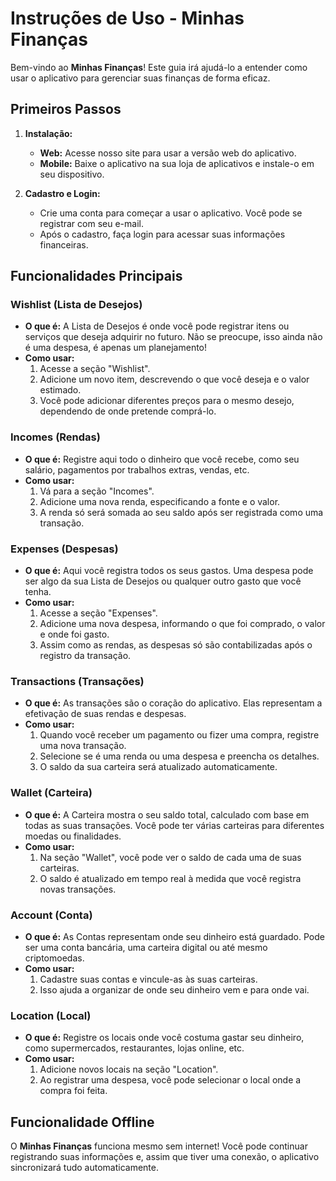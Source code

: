 # Instruções de Uso - Minhas Finanças

Bem-vindo ao **Minhas Finanças**! Este guia irá ajudá-lo a entender como usar o aplicativo para gerenciar suas finanças de forma eficaz.

## Primeiros Passos

1.  **Instalação:**
    *   **Web:** Acesse nosso site para usar a versão web do aplicativo.
    *   **Mobile:** Baixe o aplicativo na sua loja de aplicativos e instale-o em seu dispositivo.

2.  **Cadastro e Login:**
    *   Crie uma conta para começar a usar o aplicativo. Você pode se registrar com seu e-mail.
    *   Após o cadastro, faça login para acessar suas informações financeiras.

## Funcionalidades Principais

### Wishlist (Lista de Desejos)

*   **O que é:** A Lista de Desejos é onde você pode registrar itens ou serviços que deseja adquirir no futuro. Não se preocupe, isso ainda não é uma despesa, é apenas um planejamento!
*   **Como usar:**
    1.  Acesse a seção "Wishlist".
    2.  Adicione um novo item, descrevendo o que você deseja e o valor estimado.
    3.  Você pode adicionar diferentes preços para o mesmo desejo, dependendo de onde pretende comprá-lo.

### Incomes (Rendas)

*   **O que é:** Registre aqui todo o dinheiro que você recebe, como seu salário, pagamentos por trabalhos extras, vendas, etc.
*   **Como usar:**
    1.  Vá para a seção "Incomes".
    2.  Adicione uma nova renda, especificando a fonte e o valor.
    3.  A renda só será somada ao seu saldo após ser registrada como uma transação.

### Expenses (Despesas)

*   **O que é:** Aqui você registra todos os seus gastos. Uma despesa pode ser algo da sua Lista de Desejos ou qualquer outro gasto que você tenha.
*   **Como usar:**
    1.  Acesse a seção "Expenses".
    2.  Adicione uma nova despesa, informando o que foi comprado, o valor e onde foi gasto.
    3.  Assim como as rendas, as despesas só são contabilizadas após o registro da transação.

### Transactions (Transações)

*   **O que é:** As transações são o coração do aplicativo. Elas representam a efetivação de suas rendas e despesas.
*   **Como usar:**
    1.  Quando você receber um pagamento ou fizer uma compra, registre uma nova transação.
    2.  Selecione se é uma renda ou uma despesa e preencha os detalhes.
    3.  O saldo da sua carteira será atualizado automaticamente.

### Wallet (Carteira)

*   **O que é:** A Carteira mostra o seu saldo total, calculado com base em todas as suas transações. Você pode ter várias carteiras para diferentes moedas ou finalidades.
*   **Como usar:**
    1.  Na seção "Wallet", você pode ver o saldo de cada uma de suas carteiras.
    2.  O saldo é atualizado em tempo real à medida que você registra novas transações.

### Account (Conta)

*   **O que é:** As Contas representam onde seu dinheiro está guardado. Pode ser uma conta bancária, uma carteira digital ou até mesmo criptomoedas.
*   **Como usar:**
    1.  Cadastre suas contas e vincule-as às suas carteiras.
    2.  Isso ajuda a organizar de onde seu dinheiro vem e para onde vai.

### Location (Local)

*   **O que é:** Registre os locais onde você costuma gastar seu dinheiro, como supermercados, restaurantes, lojas online, etc.
*   **Como usar:**
    1.  Adicione novos locais na seção "Location".
    2.  Ao registrar uma despesa, você pode selecionar o local onde a compra foi feita.

## Funcionalidade Offline

O **Minhas Finanças** funciona mesmo sem internet! Você pode continuar registrando suas informações e, assim que tiver uma conexão, o aplicativo sincronizará tudo automaticamente.
